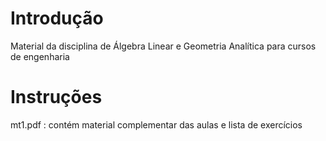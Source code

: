 # Introdução
Material da disciplina de Álgebra Linear e Geometria Analítica para cursos de engenharia

# Instruções
mt1.pdf : contém material complementar das aulas e lista de exercícios
